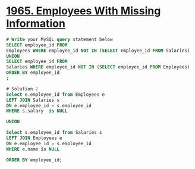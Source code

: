 # [1965. Employees With Missing Information](https://leetcode.com/problems/employees-with-missing-information)

```sql
# Write your MySQL query statement below
SELECT employee_id FROM 
Employees WHERE employee_id NOT IN (SELECT employee_id FROM Salaries)
UNION
SELECT employee_id FROM
Salaries WHERE employee_id NOT IN (SELECT employee_id FROM Employees)
ORDER BY employee_id
;

# Solution 2
Select e.employee_id from Employees e 
LEFT JOIN Salaries s 
ON e.employee_id = s.employee_id
WHERE s.salary  is NULL

UNION

Select s.employee_id from Salaries s
LEFT JOIN Employees e 
ON e.employee_id = s.employee_id
WHERE e.name is NULL

ORDER BY employee_id;
```
